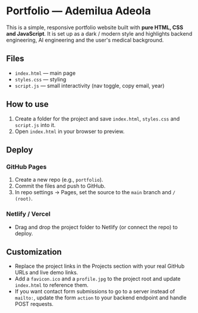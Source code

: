 # Portfolio — Ademilua Adeola

This is a simple, responsive portfolio website built with **pure HTML, CSS and JavaScript**. It is set up as a dark / modern style and highlights backend engineering, AI engineering and the user's medical background.

## Files
- `index.html` — main page
- `styles.css` — styling
- `script.js` — small interactivity (nav toggle, copy email, year)

## How to use
1. Create a folder for the project and save `index.html`, `styles.css` and `script.js` into it.
2. Open `index.html` in your browser to preview.

## Deploy
### GitHub Pages
1. Create a new repo (e.g., `portfolio`).
2. Commit the files and push to GitHub.
3. In repo settings → Pages, set the source to the `main` branch and `/ (root)`.

### Netlify / Vercel
- Drag and drop the project folder to Netlify (or connect the repo) to deploy.

## Customization
- Replace the project links in the Projects section with your real GitHub URLs and live demo links.
- Add a `favicon.ico` and a `profile.jpg` to the project root and update `index.html` to reference them.
- If you want contact form submissions to go to a server instead of `mailto:`, update the form `action` to your backend endpoint and handle POST requests.
